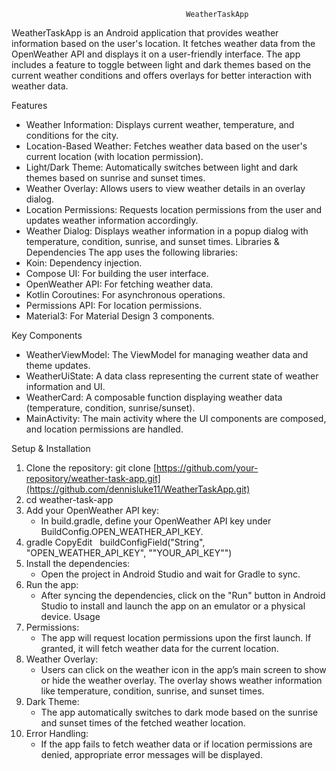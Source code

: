                                            WeatherTaskApp

WeatherTaskApp is an Android application that provides weather information based on the user's location. It fetches weather data from the OpenWeather API and displays it on a user-friendly interface. The app includes a feature to toggle between light and dark themes based on the current weather conditions and offers overlays for better interaction with weather data.

Features
* Weather Information: Displays current weather, temperature, and conditions for the city.
* Location-Based Weather: Fetches weather data based on the user's current location (with location permission).
* Light/Dark Theme: Automatically switches between light and dark themes based on sunrise and sunset times.
* Weather Overlay: Allows users to view weather details in an overlay dialog.
* Location Permissions: Requests location permissions from the user and updates weather information accordingly.
* Weather Dialog: Displays weather information in a popup dialog with temperature, condition, sunrise, and sunset times.
Libraries & Dependencies
The app uses the following libraries:
* Koin: Dependency injection.
* Compose UI: For building the user interface.
* OpenWeather API: For fetching weather data.
* Kotlin Coroutines: For asynchronous operations.
* Permissions API: For location permissions.
* Material3: For Material Design 3 components.

Key Components
* WeatherViewModel: The ViewModel for managing weather data and theme updates.
* WeatherUiState: A data class representing the current state of weather information and UI.
* WeatherCard: A composable function displaying weather data (temperature, condition, sunrise/sunset).
* MainActivity: The main activity where the UI components are composed, and location permissions are handled.

Setup & Installation

1. Clone the repository: git clone [https://github.com/your-repository/weather-task-app.git](https://github.com/dennisluke11/WeatherTaskApp.git)
2. cd weather-task-app   
3. Add your OpenWeather API key:
    * In build.gradle, define your OpenWeather API key under BuildConfig.OPEN_WEATHER_API_KEY.
5. gradle CopyEdit   buildConfigField("String", "OPEN_WEATHER_API_KEY", "\"YOUR_API_KEY\"")   
7. Install the dependencies:
    * Open the project in Android Studio and wait for Gradle to sync.
8. Run the app:
    * After syncing the dependencies, click on the "Run" button in Android Studio to install and launch the app on an emulator or a physical device.
Usage
1. Permissions:
    * The app will request location permissions upon the first launch. If granted, it will fetch weather data for the current location.
2. Weather Overlay:
    * Users can click on the weather icon in the app’s main screen to show or hide the weather overlay. The overlay shows weather information like temperature, condition, sunrise, and sunset times.
3. Dark Theme:
    * The app automatically switches to dark mode based on the sunrise and sunset times of the fetched weather location.
4. Error Handling:
    * If the app fails to fetch weather data or if location permissions are denied, appropriate error messages will be displayed.
